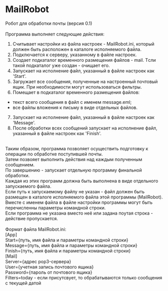 # MailRobot
Робот для обработки почты (версия 0.1)<br>
<br>
Программа выполняет следующие действия:<br>
1. Считывает настройки из файла настроек - MailRobot.ini, который должен быть расположен в каталоге исполняемого файла.<br>
2. Подключается к серверу, указанному в файле настроек.<br>
3. Создает подкаталог временного размещения файлов - mail. Tсли такой подкаталог уже создан - очищает его.<br>
4. Запускает на исполнение файл, указанный в файле настроек как 'Start'.<br>
5. Загружает все сообщения, полученные на настроенный почтовый ящик. При необходимости могут использоваться фильтры.<br>
6. Помещает в подкаталог временного размещения файлов:<br>
  - текст всего сообщения в файл с именем message.eml;<br>
  - все файлы вложения к письму в виде отдельных файлов.<br>
7. Запускает на исполнение файл, указанный в файле настроек как 'Message'.<br>
8. После обработки всех сообщений запускает на исполнение файл, указанный в файле настроек как 'Finish'.<br>
<br>
Таким образом, программа позволяет осуществить подготовку к операции по обработке поступившей почты.<br>
Затем позвояет выполнить действия над каждым полученным сообщением.<br>
По завершению - запускает отдельную программу финальной обработки.<br>
Каждая из этих программ должна быть выполнена в виде отдельного запускаемого файла.<br>
Если путь к запускаемому файлу не указан - файл должен быть размещен в каталоге исполняемого файла этой программы (MailRobot).<br>
Вместе с именем файла в файле настройки программы могут быть перечисленны параметры командной строки.<br>
Если программа не указана вместо неё или задана поутая строка - действие пропускается.<br>
<br>
Формат файла MailRobot.ini:<br>
[App]<br>
Start={путь, имя файла и параметры командной строки}<br>
Message={путь, имя файла и параметры командной строки}<br>
Finish={путь, имя файла и параметры командной строки}<br>
[Mail]<br>
Server={адрес pop3-сервера}<br>
User={учетная запись почтового ящика}<br>
Password={пароль от почтового ящика}<br>
Filters=today - если присутсвует, то обрабатываются только сообщения с текущей датой

